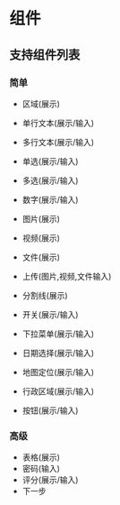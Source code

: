# 组件

## 支持组件列表

### 简单
- 区域(展示)

- 单行文本(展示/输入)
- 多行文本(展示/输入)
- 单选(展示/输入)
- 多选(展示/输入)
- 数字(展示/输入)
- 图片(展示)
- 视频(展示)
- 文件(展示)
- 上传(图片,视频,文件输入)
- 分割线(展示)
- 开关(展示/输入)
- 下拉菜单(展示/输入)
- 日期选择(展示/输入)
- 地图定位(展示/输入)
- 行政区域(展示/输入)
- 按钮(展示/输入)


### 高级
- 表格(展示)
- 密码(输入)
- 评分(展示/输入)
- 下一步